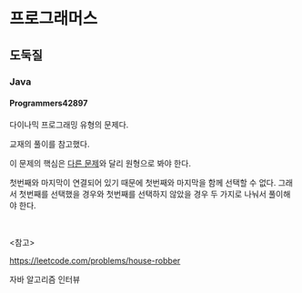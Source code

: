 # 프로그래머스

## 도둑질

### Java

#### Programmers42897

다이나믹 프로그래밍 유형의 문제다. 

교재의 풀이를 참고했다.

이 문제의 핵심은 [다른 문제](https://leetcode.com/problems/house-robber/)와 달리 원형으로 봐야 한다. 

첫번째와 마지막이 연결되어 있기 때문에 첫번째와 마지막을 함께 선택할 수 없다. 그래서 첫번째를 선택했을 경우와 첫번째를 선택하지 않았을 경우 두 가지로 나눠서 풀이해야 한다.

<br>

<참고>

https://leetcode.com/problems/house-robber

자바 알고리즘 인터뷰

